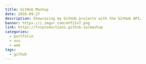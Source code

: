 ```yaml
---
title: GitHub Mashup
date: 2016-09-27
description: Showcasing my GitHub projects with the GitHub API.
banner: https://i.imgur.com/ehf21vT.png
link: https://fvcproductions.github.io/mashup
categories:
  - portfolio
  - oss
  - web
tags:
  - github
---
```

